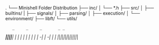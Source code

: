 .
└── Minishell Folder Distribution
├── inc/
    │   └── *.h
    ├── src/
    │   ├── builtins/
    |   ├── signals/
    │   ├── parsing/
    │   ├── execution/
    │   └── environment/
    ├── libft/
    └── utils/

                               
       _     _     _       _ _ 
 _____|_|___|_|___| |_ ___| | |
|     | |   | |_ -|   | -_| | |
|_|_|_|_|_|_|_|___|_|_|___|_|_|
                               